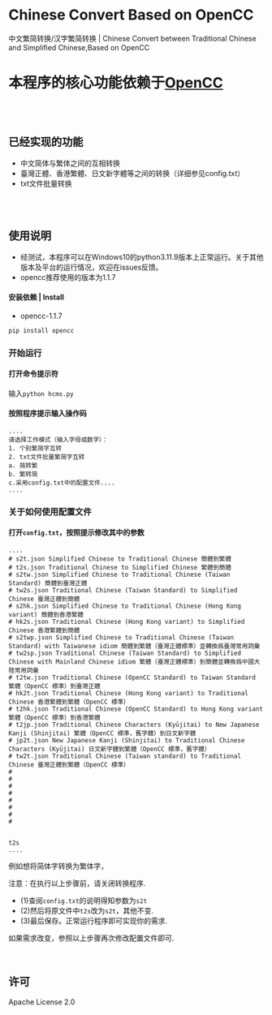 # Chinese Convert Based on OpenCC
中文繁简转换/汉字繁简转换 | Chinese Convert between Traditional Chinese and Simplified Chinese,Based on OpenCC
## 

# 本程序的核心功能依赖于[OpenCC](https://github.com/BYVoid/OpenCC)

<p><br><br></p>

## 已经实现的功能
- 中文简体与繁体之间的互相转换
- 臺灣正體、香港繁體、日文新字體等之间的转换（详细参见config.txt）
- txt文件批量转换

<p><br><br></p>

## 使用说明
- 经测试，本程序可以在Windows10的python3.11.9版本上正常运行。关于其他版本及平台的运行情况，欢迎在issues反馈。
- opencc推荐使用的版本为1.1.7
#### 安装依赖 | Install
- opencc-1.1.7
```python  
pip install opencc
```
### 开始运行
#### 打开命令提示符
输入`python hcms.py`

#### 按照程序提示输入操作码
```
....
请选择工作模式（输入字母或数字）：
1. 个别繁简字互转
2. txt文件批量繁简字互转
a. 简转繁
b. 繁转简
c.采用config.txt中的配置文件....
....
```



### 关于如何使用配置文件

#### 打开```config.txt```，按照提示修改其中的参数
```
....
# s2t.json Simplified Chinese to Traditional Chinese 簡體到繁體
# t2s.json Traditional Chinese to Simplified Chinese 繁體到簡體
# s2tw.json Simplified Chinese to Traditional Chinese (Taiwan Standard) 簡體到臺灣正體
# tw2s.json Traditional Chinese (Taiwan Standard) to Simplified Chinese 臺灣正體到簡體
# s2hk.json Simplified Chinese to Traditional Chinese (Hong Kong variant) 簡體到香港繁體
# hk2s.json Traditional Chinese (Hong Kong variant) to Simplified Chinese 香港繁體到簡體
# s2twp.json Simplified Chinese to Traditional Chinese (Taiwan Standard) with Taiwanese idiom 簡體到繁體（臺灣正體標準）並轉換爲臺灣常用詞彙
# tw2sp.json Traditional Chinese (Taiwan Standard) to Simplified Chinese with Mainland Chinese idiom 繁體（臺灣正體標準）到簡體並轉換爲中國大陸常用詞彙
# t2tw.json Traditional Chinese (OpenCC Standard) to Taiwan Standard 繁體（OpenCC 標準）到臺灣正體
# hk2t.json Traditional Chinese (Hong Kong variant) to Traditional Chinese 香港繁體到繁體（OpenCC 標準）
# t2hk.json Traditional Chinese (OpenCC Standard) to Hong Kong variant 繁體（OpenCC 標準）到香港繁體
# t2jp.json Traditional Chinese Characters (Kyūjitai) to New Japanese Kanji (Shinjitai) 繁體（OpenCC 標準，舊字體）到日文新字體
# jp2t.json New Japanese Kanji (Shinjitai) to Traditional Chinese Characters (Kyūjitai) 日文新字體到繁體（OpenCC 標準，舊字體）
# tw2t.json Traditional Chinese (Taiwan standard) to Traditional Chinese 臺灣正體到繁體（OpenCC 標準）
#
#
#
#
#
#
#
#


t2s
....
```
例如想将简体字转换为繁体字，

注意：在执行以上步骤前，请关闭转换程序.
- (1)查阅`config.txt`的说明得知参数为`s2t`
- (2)然后将原文件中`t2s`改为`s2t`，其他不变.
- (3)最后保存。正常运行程序即可实现你的需求.

如果需求改变，参照以上步骤再次修改配置文件即可.

<p><br></p>


## 许可 
Apache License 2.0

<p><br></p>

#### 
